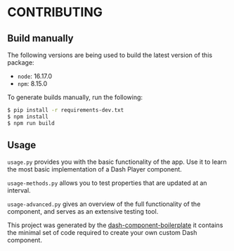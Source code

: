 # CONTRIBUTING

## Build manually

The following versions are being used to build the latest version of this package:

- `node`: 16.17.0
- `npm`: 8.15.0

To generate builds manually, run the following:

```sh
$ pip install -r requirements-dev.txt
$ npm install
$ npm run build
```

## Usage

`usage.py` provides you with the basic functionality of the app. Use it to learn the most basic implementation of a Dash Player component.

`usage-methods.py` allows you to test properties that are updated at an interval.

`usage-advanced.py` gives an overview of the full functionality of the component, and serves as an extensive testing tool.

This project was generated by the [dash-component-boilerplate](https://github.com/plotly/dash-component-boilerplate) it contains the minimal set of code required to create your own custom Dash component.
